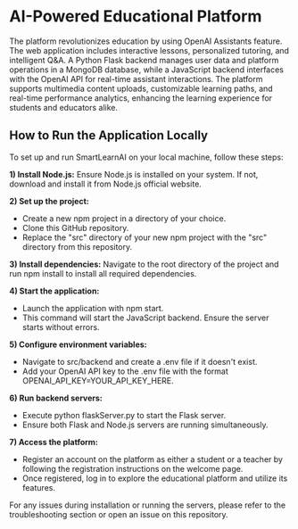 # AI-Powered Educational Platform
The platform revolutionizes education by using OpenAI Assistants feature. The web application includes interactive lessons, personalized tutoring, and intelligent Q&A. A Python Flask backend manages user data and platform operations in a MongoDB database, while a JavaScript backend interfaces with the OpenAI API for real-time assistant interactions. The platform supports multimedia content uploads, customizable learning paths, and real-time performance analytics, enhancing the learning experience for students and educators alike.

## How to Run the Application Locally ##
To set up and run SmartLearnAI on your local machine, follow these steps:

**1) Install Node.js:** Ensure Node.js is installed on your system. If not, download and install it from Node.js official website.

**2) Set up the project:**
- Create a new npm project in a directory of your choice.
- Clone this GitHub repository.
- Replace the "src" directory of your new npm project with the "src" directory from this repository.
  
**3) Install dependencies:** Navigate to the root directory of the project and run npm install to install all required dependencies.
  
**4) Start the application:**
- Launch the application with npm start.
- This command will start the JavaScript backend. Ensure the server starts without errors.

**5) Configure environment variables:**
- Navigate to src/backend and create a .env file if it doesn't exist.
- Add your OpenAI API key to the .env file with the format OPENAI_API_KEY=YOUR_API_KEY_HERE.
  
**6) Run backend servers:**
- Execute python flaskServer.py to start the Flask server.
- Ensure both Flask and Node.js servers are running simultaneously.
  
**7) Access the platform:**
- Register an account on the platform as either a student or a teacher by following the registration instructions on the welcome page.
- Once registered, log in to explore the educational platform and utilize its features.

For any issues during installation or running the servers, please refer to the troubleshooting section or open an issue on this repository.
